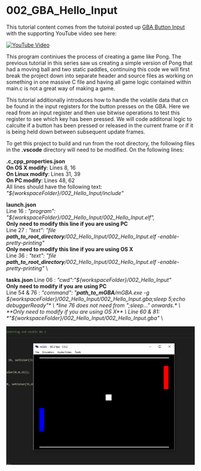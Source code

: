 # 002_GBA_Hello_Input

This tutorial content comes from the tutoiral posted up [GBA Button Input](https://jamiedstewart.github.io/gba%20dev/2019/02/16/GBA-Dev-My-First-Pixels.html) with the supporting YouTube video see here:

[![YouTube Video](https://img.youtube.com/vi/Rj0lf46iljc/0.jpg)](https://www.youtube.com/embed/Rj0lf46iljc)

This program continiues the process of creating a game like Pong. The previous tutorial in this series saw us creating a simple version of Pong that had a moving ball and two static paddles, continuing this code we will first break the project down into separate header and source files as working on something in one massive C file and having all game logic contained within main.c is not a great way of making a game.  

This tutorial additionally introduces how to handle the volatile data that cn be found in the input registers for the button presses on the GBA. Here we read from an input register and then use bitwise operations to test this register to see which key has been pressed. We will code additonal logic to calculte if a button has been pressed or released in the current frame or if it is being held down between subsequent update frames.

To get this project to build and run from the root directory, the following files in the **.vscode** directory will need to be modified. On the following lines:

**.c_cpp_properties.json**\
**On OS X modify**: Lines 8, 16\
**On Linux modify**: Lines 31, 39\
**On PC modify**: Lines 48, 62\
All lines should have the following text:  *"${workspaceFolder}/002_Hello_Input/include"*  

**launch.json**  
Line 16 : *"program": "${workspaceFolder}/002_Hello_Input/002_Hello_Input.elf",* \
**Only need to modify this line if you are using PC** \
Line 27 : *"text": "file **path_to_root_directory**/002_Hello_Input/002_Hello_Input.elf -enable-pretty-printing"* \
**Only need to modify this line if you are using OS X** \
Line 36 : *"text": "file **path_to_root_directory**/002_Hello_Input/002_Hello_Input.elf -enable-pretty-printing"* \

**tasks.json**
Line 06 : *"cwd":"${workspaceFolder}/002_Hello_Input"* \
 **Only need to modify if you are using PC** \
Line 54 & 76 : *"command": "**path_to_mGBA**/mGBA.exe -g ${workspaceFolder}/002_Hello_Input/002_Hello_Input.gba;sleep 5;echo debuggerReady"* \
*line 76 does not need from ";sleep..." onwards.* \
**Only need to modify if you are using OS X** \
Line 60 & 81: *"${workspaceFolder}/002_Hello_Input/002_Hello_Input.gba"* \

![Look It Works](./images/screenshot.PNG)
